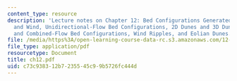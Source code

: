 ```yaml
---
content_type: resource
description: 'Lecture notes on Chapter 12: Bed Configurations Generated by Water Flows
  and Wind, Unidirectional-Flow Bed Configurations, 2D Dunes and 3D Dunes, Oscillatory-Flow
  and Combined-Flow Bed Configurations, Wind Ripples, and Eolian Dunes.'
file: /media/https%3A/open-learning-course-data-rc.s3.amazonaws.com/12-090-introduction-to-fluid-motions-sediment-transport-and-current-generated-sedimentary-structures-fall-2006/c73c938312b7235545c99b5726fc444d_ch12.pdf
file_type: application/pdf
resourcetype: Document
title: ch12.pdf
uid: c73c9383-12b7-2355-45c9-9b5726fc444d
---
```

